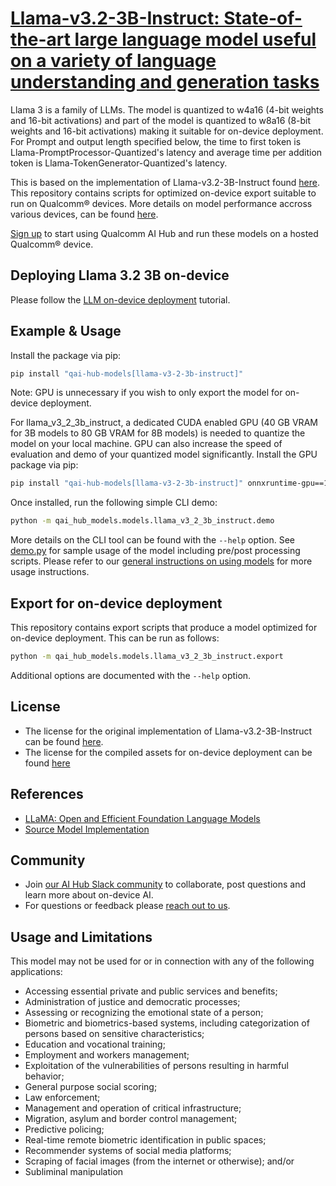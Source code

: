 # [Llama-v3.2-3B-Instruct: State-of-the-art large language model useful on a variety of language understanding and generation tasks](https://aihub.qualcomm.com/models/llama_v3_2_3b_instruct)

Llama 3 is a family of LLMs. The model is quantized to w4a16 (4-bit weights and 16-bit activations) and part of the model is quantized to w8a16 (8-bit weights and 16-bit activations) making it suitable for on-device deployment. For Prompt and output length specified below, the time to first token is Llama-PromptProcessor-Quantized's latency and average time per addition token is Llama-TokenGenerator-Quantized's latency.

This is based on the implementation of Llama-v3.2-3B-Instruct found [here](https://huggingface.co/meta-llama/Llama-3.2-3B-Instruct/). This repository contains scripts for optimized on-device
export suitable to run on Qualcomm® devices. More details on model performance
accross various devices, can be found [here](https://aihub.qualcomm.com/models/llama_v3_2_3b_instruct).

[Sign up](https://myaccount.qualcomm.com/signup) to start using Qualcomm AI Hub and run these models on a hosted Qualcomm® device.

## Deploying Llama 3.2 3B on-device

Please follow the [LLM on-device deployment](https://github.com/quic/ai-hub-apps/tree/main/tutorials/llm_on_genie) tutorial.



## Example & Usage

Install the package via pip:
```bash
pip install "qai-hub-models[llama-v3-2-3b-instruct]"
```

Note: GPU is unnecessary if you wish to only export the model for on-device deployment.

For llama_v3_2_3b_instruct, a dedicated CUDA enabled GPU (40 GB VRAM for 3B models to 80 GB VRAM for 8B models) is needed to quantize the model on your local machine. GPU can also increase the speed of evaluation and demo of your quantized model significantly.
Install the GPU package via pip:
```bash
pip install "qai-hub-models[llama-v3-2-3b-instruct]" onnxruntime-gpu==1.22 https://github.com/quic/aimet/releases/download/2.14.0/aimet_onnx-2.14.0+cu121-cp310-cp310-manylinux_2_34_x86_64.whl -f https://download.pytorch.org/whl/torch_stable.html
```



Once installed, run the following simple CLI demo:

```bash
python -m qai_hub_models.models.llama_v3_2_3b_instruct.demo
```
More details on the CLI tool can be found with the `--help` option. See
[demo.py](demo.py) for sample usage of the model including pre/post processing
scripts. Please refer to our [general instructions on using
models](../../../#getting-started) for more usage instructions.

## Export for on-device deployment

This repository contains export scripts that produce a model optimized for
on-device deployment. This can be run as follows:

```bash
python -m qai_hub_models.models.llama_v3_2_3b_instruct.export
```
Additional options are documented with the `--help` option.


## License
* The license for the original implementation of Llama-v3.2-3B-Instruct can be found
  [here](https://huggingface.co/meta-llama/Llama-3.2-3B-Instruct/blob/main/LICENSE.txt).
* The license for the compiled assets for on-device deployment can be found [here](https://huggingface.co/meta-llama/Llama-3.2-3B-Instruct/blob/main/LICENSE.txt)


## References
* [LLaMA: Open and Efficient Foundation Language Models](https://www.llama.com/docs/model-cards-and-prompt-formats/llama3_2/)
* [Source Model Implementation](https://huggingface.co/meta-llama/Llama-3.2-3B-Instruct/)



## Community
* Join [our AI Hub Slack community](https://aihub.qualcomm.com/community/slack) to collaborate, post questions and learn more about on-device AI.
* For questions or feedback please [reach out to us](mailto:ai-hub-support@qti.qualcomm.com).


## Usage and Limitations

This model may not be used for or in connection with any of the following applications:

- Accessing essential private and public services and benefits;
- Administration of justice and democratic processes;
- Assessing or recognizing the emotional state of a person;
- Biometric and biometrics-based systems, including categorization of persons based on sensitive characteristics;
- Education and vocational training;
- Employment and workers management;
- Exploitation of the vulnerabilities of persons resulting in harmful behavior;
- General purpose social scoring;
- Law enforcement;
- Management and operation of critical infrastructure;
- Migration, asylum and border control management;
- Predictive policing;
- Real-time remote biometric identification in public spaces;
- Recommender systems of social media platforms;
- Scraping of facial images (from the internet or otherwise); and/or
- Subliminal manipulation
